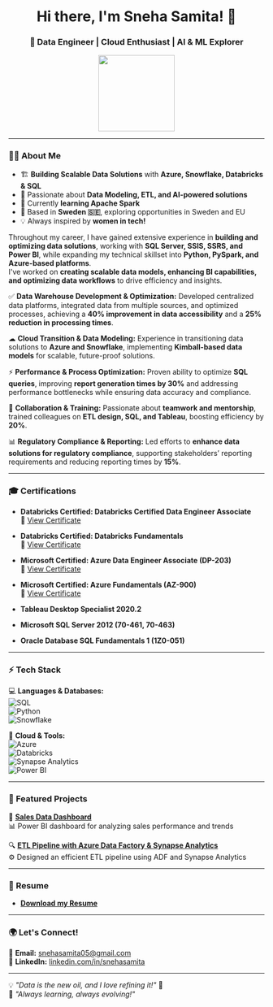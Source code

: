 <h1 align="center">Hi there, I'm Sneha Samita! 👋</h1>
<h3 align="center">🚀 Data Engineer | Cloud Enthusiast | AI & ML Explorer</h3>

<p align="center">
  <img src="https://img.shields.io/badge/Data%20Engineer-%2300C7B7.svg?style=for-the-badge&logo=python&logoColor=white" width="150">
</p>

---

### 👩‍💻 About Me  
- 🏗 **Building Scalable Data Solutions** with **Azure, Snowflake, Databricks & SQL**  
- 🎯 Passionate about **Data Modeling, ETL, and AI-powered solutions**  
- 🌱 Currently **learning Apache Spark**  
- 📍 Based in **Sweden 🇸🇪**, exploring opportunities in Sweden and EU  
- 💡 Always inspired by **women in tech!**  

Throughout my career, I have gained extensive experience in **building and optimizing data solutions**, working with **SQL Server, SSIS, SSRS, and Power BI**, while expanding my technical skillset into **Python, PySpark, and Azure-based platforms**.  
I've worked on **creating scalable data models, enhancing BI capabilities, and optimizing data workflows** to drive efficiency and insights.  

✅ **Data Warehouse Development & Optimization:** Developed centralized data platforms, integrated data from multiple sources, and optimized processes, achieving a **40% improvement in data accessibility** and a **25% reduction in processing times**.  

☁ **Cloud Transition & Data Modeling:** Experience in transitioning data solutions to **Azure and Snowflake**, implementing **Kimball-based data models** for scalable, future-proof solutions.  

⚡ **Performance & Process Optimization:** Proven ability to optimize **SQL queries**, improving **report generation times by 30%** and addressing performance bottlenecks while ensuring data accuracy and compliance.  

🤝 **Collaboration & Training:** Passionate about **teamwork and mentorship**, trained colleagues on **ETL design, SQL, and Tableau**, boosting efficiency by **20%**.  

📊 **Regulatory Compliance & Reporting:** Led efforts to **enhance data solutions for regulatory compliance**, supporting stakeholders’ reporting requirements and reducing reporting times by **15%**.  

---

### 🎓 Certifications  

- **Databricks Certified: Databricks Certified Data Engineer Associate**  
  📜 [View Certificate](https://github.com/snehasamita05/Certifications/blob/cd1cf49cf546998318f5e623d59f3e797c97b65c/Databricks-Certified-Data-Engineer-Associate.png)

- **Databricks Certified: Databricks Fundamentals**  
  📜 [View Certificate](https://github.com/snehasamita05/Certifications/blob/cd1cf49cf546998318f5e623d59f3e797c97b65c/Databricks-Fundamentals.pdf)


- **Microsoft Certified: Azure Data Engineer Associate (DP-203)**  
  📜 [View Certificate](https://github.com/snehasamita05/Certifications/blob/cd1cf49cf546998318f5e623d59f3e797c97b65c/DP-203.jpg)  

- **Microsoft Certified: Azure Fundamentals (AZ-900)**  
  📜 [View Certificate](https://github.com/snehasamita05/Certifications/blob/cd1cf49cf546998318f5e623d59f3e797c97b65c/AZ-900.png) 

- **Tableau Desktop Specialist 2020.2**  

- **Microsoft SQL Server 2012 (70-461, 70-463)**   

- **Oracle Database SQL Fundamentals 1 (1Z0-051)** 
 
---

### ⚡ Tech Stack  
💻 **Languages & Databases:**  
![SQL](https://img.shields.io/badge/SQL-%231572B6.svg?style=for-the-badge&logo=sqlite&logoColor=white)  
![Python](https://img.shields.io/badge/Python-%23FFD43B.svg?style=for-the-badge&logo=python&logoColor=blue)  
![Snowflake](https://img.shields.io/badge/Snowflake-%2300C7B7.svg?style=for-the-badge&logo=snowflake&logoColor=white)  

🚀 **Cloud & Tools:**  
![Azure](https://img.shields.io/badge/Azure-0078D4.svg?style=for-the-badge&logo=microsoftazure&logoColor=white)  
![Databricks](https://img.shields.io/badge/Databricks-EF1A24.svg?style=for-the-badge&logo=databricks&logoColor=white)  
![Synapse Analytics](https://img.shields.io/badge/Synapse%20Analytics-0078D4.svg?style=for-the-badge&logo=microsoftazure&logoColor=white)  
![Power BI](https://img.shields.io/badge/Power%20BI-F2C811.svg?style=for-the-badge&logo=powerbi&logoColor=black)  

---

### 📌 Featured Projects  
🚀 **[Sales Data Dashboard](https://github.com/snehasamita05/Sales-Data-Dashboard)**  
📊 Power BI dashboard for analyzing sales performance and trends  

🔍 **[ETL Pipeline with Azure Data Factory & Synapse Analytics](https://github.com/snehasamita05/Azure-End-End-Project1)**  
⚙️ Designed an efficient ETL pipeline using ADF and Synapse Analytics  

---

### 📄 Resume  
- **[Download my Resume](https://github.com/snehasamita05/Resume/blob/main/Sneha_Samita_Resume.pdf)**


---

### 🌍 Let's Connect!  
📧 **Email:** [snehasamita05@gmail.com](mailto:snehasamita05@gmail.com)  
💼 **LinkedIn:** [linkedin.com/in/snehasamita](https://www.linkedin.com/in/snehasamita)  

---

💡 *"Data is the new oil, and I love refining it!"* 🚀  
🎯 *"Always learning, always evolving!"*
